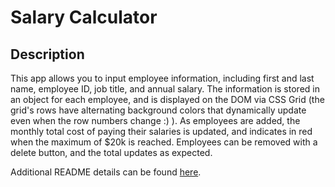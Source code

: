 # Salary Calculator


## Description
This app allows you to input employee information, including first and last name, employee ID, job title, and annual salary. The information is stored in an object for each employee, and is displayed on the DOM via CSS Grid (the grid's rows have alternating background colors that dynamically update even when the row numbers change :) ). As employees are added, the monthly total cost of paying their salaries is updated, and indicates in red when the maximum of $20k is reached. Employees can be removed with a delete button, and the total updates as expected.

Additional README details can be found [here](https://github.com/PrimeAcademy/readme-template/blob/master/README.md).

